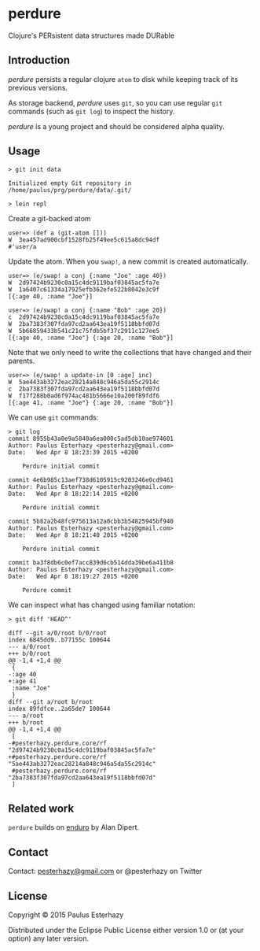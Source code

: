 # perdure

Clojure's PERsistent data structures made DURable

## Introduction

*perdure* persists a regular clojure `atom` to disk while keeping track of its previous versions.

As storage backend, *perdure* uses `git`, so you can use regular `git` commands (such as `git log`) to inspect the history.

*perdure* is a young project and should be considered alpha quality.

## Usage

````
> git init data

Initialized empty Git repository in /home/paulus/prg/perdure/data/.git/

> lein repl

````

Create a git-backed atom

````
user=> (def a (git-atom []))
W  3ea457ad900cbf1528fb25f49ee5c615a8dc94df
#'user/a
````

Update the atom. When you `swap!`, a new commit is created automatically.

````
user=> (e/swap! a conj {:name "Joe" :age 40})
W  2d97424b9230c0a15c4dc9119baf03845ac5fa7e
W  1a6407c61334a17925efb362efe522b8042e3c9f
[{:age 40, :name "Joe"}]

user=> (e/swap! a conj {:name "Bob" :age 20})
c  2d97424b9230c0a15c4dc9119baf03845ac5fa7e
W  2ba7383f307fda97cd2aa643ea19f5118bbfd07d
W  5b66859433b541c21c75fdb5bf37c2911c127ee5
[{:age 40, :name "Joe"} {:age 20, :name "Bob"}]
````

Note that we only need to write the collections that have changed and their parents.

````
user=> (e/swap! a update-in [0 :age] inc)
W  5ae443ab3272eac28214a848c946a5da55c2914c
c  2ba7383f307fda97cd2aa643ea19f5118bbfd07d
W  f17f288b0ad6f974ac481b5666e10a200f89fdf6
[{:age 41, :name "Joe"} {:age 20, :name "Bob"}]
````

We can use `git` commands:

````
> git log
commit 8955b43a0e9a5840a6ea000c5ad5db10ae974601
Author: Paulus Esterhazy <pesterhazy@gmail.com>
Date:   Wed Apr 8 18:23:39 2015 +0200

    Perdure initial commit

commit 4e6b985c13aef738d6105915c9203246e0cd9461
Author: Paulus Esterhazy <pesterhazy@gmail.com>
Date:   Wed Apr 8 18:22:14 2015 +0200

    Perdure initial commit

commit 5b82a2b48fc975613a12a0cbb3b54825945bf940
Author: Paulus Esterhazy <pesterhazy@gmail.com>
Date:   Wed Apr 8 18:21:40 2015 +0200

    Perdure initial commit

commit ba3f8db6c0ef7acc839d6cb514dda39be6a411b8
Author: Paulus Esterhazy <pesterhazy@gmail.com>
Date:   Wed Apr 8 18:19:27 2015 +0200

    Perdure commit

````
We can inspect what has changed using familiar notation:

````
> git diff 'HEAD^'

diff --git a/0/root b/0/root
index 6845dd9..b77155c 100644
--- a/0/root
+++ b/0/root
@@ -1,4 +1,4 @@
 {
-:age 40
+:age 41
 :name "Joe"
 }
diff --git a/root b/root
index 89fdfce..2a65de7 100644
--- a/root
+++ b/root
@@ -1,4 +1,4 @@
 [
-#pesterhazy.perdure.core/rf "2d97424b9230c0a15c4dc9119baf03845ac5fa7e"
+#pesterhazy.perdure.core/rf "5ae443ab3272eac28214a848c946a5da55c2914c"
 #pesterhazy.perdure.core/rf "2ba7383f307fda97cd2aa643ea19f5118bbfd07d"
 ]
````

## Related work

`perdure` builds on [enduro](https://github.com/alandipert/enduro) by Alan Dipert.

## Contact

Contact: pesterhazy@gmail.com or @pesterhazy on Twitter

## License

Copyright © 2015 Paulus Esterhazy

Distributed under the Eclipse Public License either version 1.0 or (at
your option) any later version.

